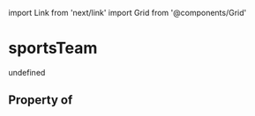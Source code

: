 import Link from 'next/link'
import Grid from '@components/Grid'

# sportsTeam

undefined

## Property of



